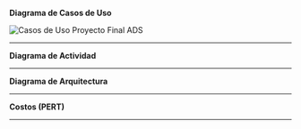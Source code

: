 **Diagrama de Casos de Uso**

![Casos de Uso Proyecto Final ADS](https://github.com/user-attachments/assets/ec3386f7-7cdd-4142-a192-440d1960fdf0)


---


**Diagrama de Actividad**

---

**Diagrama de Arquitectura**

---

**Costos (PERT)**

---
